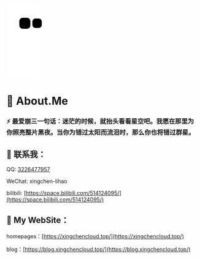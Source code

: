 ![](https://raw.githubusercontent.com/Gasolcloudteam/Gasolcloudteam/main/assets/github-contribution-grid-snake.svg)

# 🔭 About.Me

### ⚡ 最爱崩三一句话：迷茫的时候，就抬头看看星空吧。我愿在那里为你照亮整片黑夜。当你为错过太阳而流泪时，那么你也将错过群星。

## 💬 联系我：

QQ: [3226477957](http://wpa.qq.com/msgrd?v=3&uin=3226477957&site=qq&menu=yes)

WeChat: xingchen-lihao

bilibili: [https://space.bilibili.com/514124095/](https://space.bilibili.com/514124095/)

## 👋 My WebSite：

homepages：[https://xingchencloud.top/](https://xingchencloud.top/)

blog：[https://blog.xingchencloud.top/](https://blog.xingchencloud.top/)
